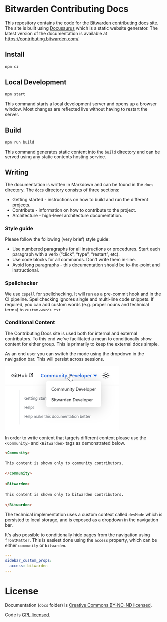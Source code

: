 # Bitwarden Contributing Docs

This repository contains the code for the
[Bitwarden contributing docs](https://contributing.bitwarden.com/) site. The site is built using
[Docusaurus](https://docusaurus.io/) which is a static website generator. The latest version of the
documentation is available at https://contributing.bitwarden.com/.

## Install

```bash
npm ci
```

## Local Development

```bash
npm start
```

This command starts a local development server and opens up a browser window. Most changes are
reflected live without having to restart the server.

## Build

```bash
npm run build
```

This command generates static content into the `build` directory and can be served using any static
contents hosting service.

## Writing

The documentation is written in Markdown and can be found in the `docs` directory. The `docs`
directory consists of three sections:

- Getting started - instructions on how to build and run the different projects.
- Contribute - information on how to contribute to the project.
- Architecture - high-level architecture documentation.

### Style guide

Please follow the following (very brief) style guide:

- Use numbered paragraphs for all instructions or procedures. Start each paragraph with a verb
  (“click”, “type”, “restart”, etc).
- Use code blocks for all commands. Don't write them in-line.
- Avoid long paragraphs - this documentation should be to-the-point and instructional.

### Spellchecker

We use `cspell` for spellchecking. It will run as a pre-commit hook and in the CI pipeline.
Spellchecking ignores single and multi-line code snippets. If required, you can add custom words
(e.g. proper nouns and technical terms) to `custom-words.txt`.

### Conditional Content

The Contributing Docs site is used both for internal and external contributors. To this end we've
facilitated a mean to conditionally show content for either group. This is primarily to keep the
external docs simple.

As an end user you can switch the mode using the dropdown in the navigation bar. This will persist
across sessions.

![Context switcher](.github/dropdown.png)

In order to write content that targets different context please use the `<Community>` and
`<Bitwarden>` tags as demonstrated below.

```md
<Community>

This content is shown only to community contributors.

</Community>

<Bitwarden>

This content is shown only to bitwarden contributors.

</Bitwarden>
```

The technical implementation uses a custom context called `devMode` which is persisted to local
storage, and is exposed as a dropdown in the navigation bar.

It's also possible to conditionally hide pages from the navigation using `frontMatter`. This is
easiest done using the `access` property, which can be either `community` or `bitwarden`.

```yml
---
sidebar_custom_props:
  access: bitwarden
---
```

# License

Documentation (`docs` folder) is [Creative Commons BY-NC-ND licensed](./LICENSE_CC.txt).

Code is [GPL licensed](./LICENSE_GPL.txt).
